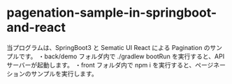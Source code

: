 # pagenation-sample-in-springboot-and-react

当プログラムは、SpringBoot3 と Sematic UI React による Pagination のサンプルです。
・back/demo フォルダ内で ./gradlew bootRun を実行すると、API サーバーが起動します。
・front フォルダ内で npm i を実行すると、ページネーションのサンプルを実行します。
